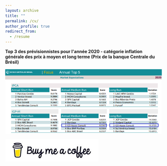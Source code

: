 ```yaml
---
layout: archive
title: ""
permalink: /cv/
author_profile: true
redirect_from:
  - /resume
---
```


<strong> Top 3 des prévisionnistes pour l'année 2020 - catégorie inflation générale des prix à moyen et long terme (Prix de la banque Centrale du Brésil) </strong>

![Image](https://github.com/ASLlohmann/asllohmann.github.io/blob/master/_pages/Top5_1.png?raw=true)

[![Buy me a coffee](https://github.com/ASLlohmann/asllohmann.github.io/blob/master/images/bmc.jpeg?raw=true)](https://www.buymeacoffee.com/AlexSebLohmann)

